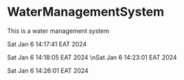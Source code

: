 # WaterManagementSystem
This is a water management system

Sat Jan  6 14:17:41 EAT 2024

Sat Jan  6 14:18:05 EAT 2024
\nSat Jan  6 14:23:01 EAT 2024

Sat Jan  6 14:26:01 EAT 2024
